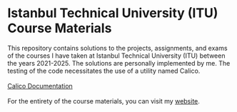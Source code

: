 # Istanbul Technical University (ITU) Course Materials

This repository contains solutions to the projects, assignments, and exams of the courses I have taken at Istanbul Technical University (ITU) between the years 2021-2025. The solutions are personally implemented by me. The testing of the code necessitates the use of a utility named Calico.<br>
<br>
<a href="https://calico.readthedocs.io/en/latest/">Calico Documentation</a><br>
<br>
For the entirety of the course materials, you can visit my <a href="https://canetizen.pythonanywhere.com/">website</a>.
